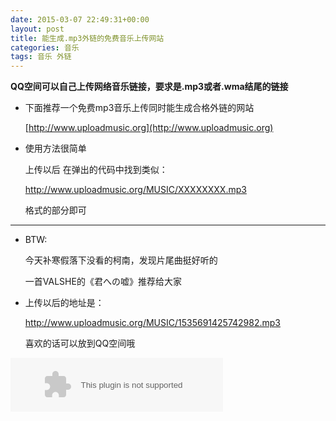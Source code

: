 ```yaml
---
date: 2015-03-07 22:49:31+00:00
layout: post
title: 能生成.mp3外链的免费音乐上传网站
categories: 音乐
tags: 音乐 外链
---
```


**QQ空间可以自己上传网络音乐链接，要求是.mp3或者.wma结尾的链接**

- 下面推荐一个免费mp3音乐上传同时能生成合格外链的网站
 
  [http://www.uploadmusic.org](http://www.uploadmusic.org)
  
- 使用方法很简单
 
  上传以后 在弹出的代码中找到类似：

  http://www.uploadmusic.org/MUSIC/XXXXXXXX.mp3

  格式的部分即可
 
-------------------- 
- BTW:
 
  今天补寒假落下没看的柯南，发现片尾曲挺好听的
  
  一首VALSHE的《君への嘘》推荐给大家
    
  
- 上传以后的地址是：
 
  http://www.uploadmusic.org/MUSIC/1535691425742982.mp3
 
  喜欢的话可以放到QQ空间哦

<embed src="http://music.163.com/style/swf/widget.swf?sid=30569520&type=2&auto=1&width=320&height=66" width="340" height="86"  allowNetworking="all">


<script>
window.tctipConfig = {
        staticPrefix:   "http://static.tctip.com",
        buttonImageId:  7,
        buttonTip:  "zanzhu",
        list:{
            alipay: {qrimg: "https://raw.githubusercontent.com/flyingyouth/Jekyll-Light/gh-pages/img/ali.png"},
            weixin:{qrimg: "https://raw.githubusercontent.com/flyingyouth/Jekyll-Light/gh-pages/img/wx.png"},
        }
};
</script>
<script src="http://static.tctip.com/js/tctip.min.js"></script>

